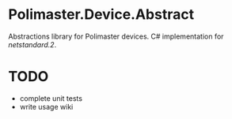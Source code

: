 # Polimaster.Device.Abstract

Abstractions library for Polimaster devices. C# implementation for *netstandard.2*.

# TODO

- complete unit tests
- write usage wiki